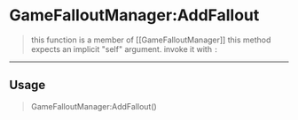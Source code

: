 # GameFalloutManager:AddFallout
> this function is a member of [[GameFalloutManager]]
> this method expects an implicit "self" argument. invoke it with `:`
-----
## Usage
> GameFalloutManager:AddFallout()
